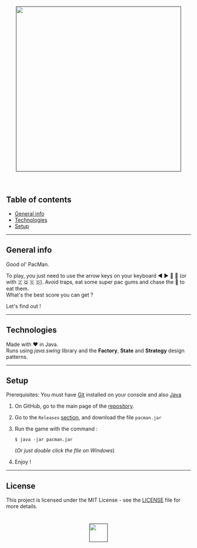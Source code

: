 <h1 align="center">
  <br>
  <a href=""><img src="https://i.pinimg.com/originals/b4/ee/c4/b4eec4d093adbe9d8a3cbb40d024836a.png" width="450"></a>
  <br>
  <br>
</h1>

## Table of contents
* [General info](#general-info)
* [Technologies](#technologies)
* [Setup](#setup)
___
## General info
Good ol' PacMan.

To play, you just need to use the arrow keys on your keyboard ◀️ ▶️ 🔼 🔽 (or with 🇿 🇶 🇸 🇩).
Avoid traps, eat some super pac gums and chase the 👻 to eat them.
<br />
What's the best score you can get ?

Let's find out !
___
## Technologies

Made with ❤️ in Java.
<br />
Runs using _java.swing_ library and the **Factory**, **State** and **Strategy** design patterns.
___
## Setup

Prerequisites: You must have [Git](https://git-scm.com/downloads) installed on your console and also [Java](https://www.java.com/en/download/)

1. On GitHub, go to the main page of the [repository](https://github.com/lucasvigier/pacman).
2. Go to the ``Releases`` [section](https://github.com/lucasvigier/pacman/releases/tag/production), and download the file ``pacman.jar``
3. Run the game with the command :

    ```
    $ java -jar pacman.jar
    ```
    (*Or just double click the file on Windows*)
4. Enjoy !

___
## License
This project is licensed under the MIT License - see the [LICENSE](https://github.com/lucasvigier/pacman/blob/main/LICENSE) file for more details.

<h1 align="center">
  <a href=""><img src="https://res.cloudinary.com/dek4evg4t/image/upload/v1562055192/pac-man-logo-icon-512x512.png" width="50"></a>
  <br>
</h1>
